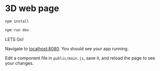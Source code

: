
# 3D web page

```bash
npm install
```

```bash
npm run dev
```

LETS Go!

Navigate to [localhost:8080](http://localhost:8080). You should see your app running. 

Edit a component file in `public/main.js`, save it, and reload the page to see your changes.
